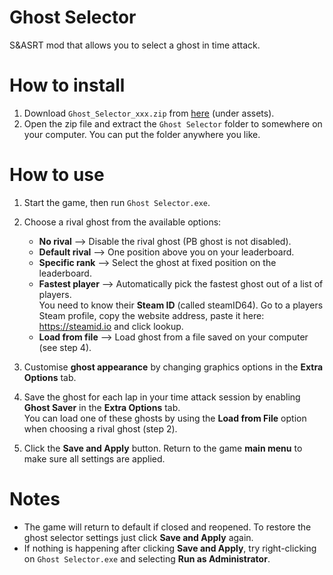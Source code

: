 # Ghost Selector
S&amp;ASRT mod that allows you to select a ghost in time attack.

# How to install

1. Download `Ghost_Selector_xxx.zip` from [here](https://github.com/Tyaap/ASRT_Ghost_Selector/releases) (under assets).
2. Open the zip file and extract the `Ghost Selector` folder to somewhere on your computer. You can put the folder anywhere you like.

# How to use
1. Start the game, then run `Ghost Selector.exe`.

2. Choose a rival ghost from the available options:
   * **No rival** --> Disable the rival ghost (PB ghost is not disabled).
   * **Default rival** --> One position above you on your leaderboard.
   * **Specific rank** --> Select the ghost at fixed position on the leaderboard.
   * **Fastest player** --> Automatically pick the fastest ghost out of a list of players. <br>You need to know their **Steam ID** (called steamID64). Go to a players Steam profile, copy the website address, paste it here: https://steamid.io and click lookup.
   * **Load from file** --> Load ghost from a file saved on your computer (see step 4).
3. Customise **ghost appearance** by changing graphics options in the **Extra Options** tab.
4. Save the ghost for each lap in your time attack session by enabling **Ghost Saver** in the **Extra Options** tab. <br>You can load one of these ghosts by using the **Load from File** option when choosing a rival ghost (step 2).
5. Click the **Save and Apply** button. Return to the game **main menu** to make sure all settings are applied.

# Notes
* The game will return to default if closed and reopened. To restore the ghost selector settings just click **Save and Apply** again.
* If nothing is happening after clicking **Save and Apply**, try right-clicking on `Ghost Selector.exe` and selecting **Run as Administrator**.
